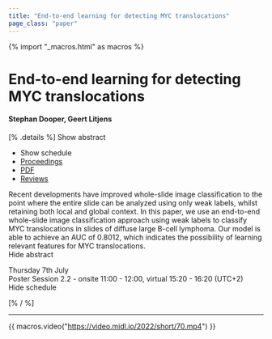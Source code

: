 ```yaml
---
title: "End-to-end learning for detecting MYC translocations"
page_class: "paper"
---
```


{% import "_macros.html" as macros %}

# End-to-end learning for detecting MYC translocations

#### Stephan Dooper, Geert Litjens

[% .details %]
<a class="toggle_visibility" data-selector=".abstract" data-level="3">Show abstract</a>
- <a class="toggle_visibility" data-selector=".schedule" data-level="3">Show schedule</a>
- <a href="">Proceedings</a>
- <a href="https://openreview.net/pdf?id=gGry8j6l2zB">PDF</a>
- <a href="https://openreview.net/forum?id=gGry8j6l2zB">Reviews</a>

<p>
    <span class="abstract">
        Recent developments have improved whole-slide image classification to the point where the entire slide can be analyzed using only weak labels, whilst retaining both local and global context. In this paper, we use an end-to-end whole-slide image classification approach using weak labels to classify MYC translocations in slides of diffuse large B-cell lymphoma. Our model is able to achieve an AUC of 0.8012, which indicates the possibility of learning relevant features for MYC translocations.
        <br>
        <span class="actions"><a class="toggle_visibility" data-level="2">Hide abstract</a></span>
    </span>
</p>

<p>
    <span class="schedule">
        Thursday 7th July<br>Poster Session 2.2 - onsite 11:00 - 12:00, virtual 15:20 - 16:20 (UTC+2)
        <br>
        <span class="actions"><a class="toggle_visibility" data-level="2">Hide schedule</a></span>
    </span>
</p>

[% / %]


---
{{ macros.video("https://video.midl.io/2022/short/70.mp4") }}
